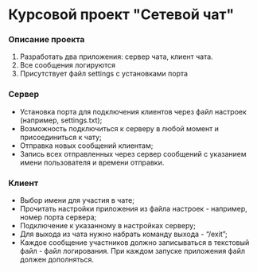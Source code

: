 # Курсовой проект "Сетевой чат"

###  Описание проекта ###

1. Разработать два приложения: сервер чата, клиент чата.
2. Все сообщения логируются
3. Присутствует файл settings с установками порта

###  Сервер ###
+ Установка порта для подключения клиентов через файл настроек (например, settings.txt);
+ Возможность подключиться к серверу в любой момент и присоединиться к чату;
+ Отправка новых сообщений клиентам;
+ Запись всех отправленных через сервер сообщений с указанием имени пользователя и времени отправки.

### Клиент ###
+ Выбор имени для участия в чате;
+ Прочитать настройки приложения из файла настроек - например, номер порта сервера;
+ Подключение к указанному в настройках серверу;
+ Для выхода из чата нужно набрать команду выхода - “/exit”;
+ Каждое сообщение участников должно записываться в текстовый файл - файл логирования. При каждом запуске приложения файл должен дополняться.
